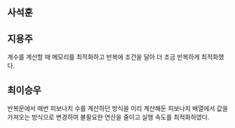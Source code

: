 ## 사석훈

## 지용주
계수를 계산할 때 메모리를 최적화하고 반복에 조건을 달아 더 조금 반복하게 최적화했다.
## 최이승우
반복문에서 매번 피보나치 수를 계산하던 방식을 미리 계산해둔 피보나치 배열에서 값을 가져오는 방식으로 변경하여 불필요한 연산을 줄이고 실행 속도를 최적화하였다.
